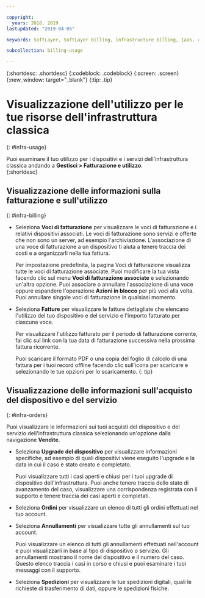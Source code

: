 ```yaml
---

copyright:
  years: 2018, 2019
lastupdated: "2019-04-05"

keywords: SoftLayer, SoftLayer billing, infrastructure billing, IaaS, cost, orders, IaaS usage, invoice

subcollection: billing-usage

---
```


{:shortdesc: .shortdesc}
{:codeblock: .codeblock}
{:screen: .screen}
{:new_window: target="_blank"}
{:tip: .tip}


# Visualizzazione dell'utilizzo per le tue risorse dell'infrastruttura classica
{: #infra-usage}

Puoi esaminare il tuo utilizzo per i dispositivi e i servizi dell'infrastruttura classica andando a **Gestisci > Fatturazione e utilizzo**.  
{:shortdesc}

## Visualizzazione delle informazioni sulla fatturazione e sull'utilizzo
{: #infra-billing}

* Seleziona **Voci di fatturazione** per visualizzare le voci di fatturazione e i relativi dispositivi associati. Le voci di fatturazione sono servizi e offerte che non sono un server, ad esempio l'archiviazione. L'associazione di una voce di fatturazione a un dispositivo ti aiuta a tenere traccia dei costi e a organizzarli nella tua fattura.

  Per impostazione predefinita, la pagina Voci di fatturazione visualizza tutte le voci di fatturazione associate. Puoi modificare la tua vista facendo clic sul menu **Voci di fatturazione associate** e selezionando un'altra opzione. Puoi associare o annullare l'associazione di una voce oppure espandere l'operazione **Azioni in blocco** per più voci alla volta. Puoi annullare singole voci di fatturazione in qualsiasi momento.
* Seleziona **Fatture** per visualizzare le fatture dettagliate che elencano l'utilizzo del tuo dispositivo e del servizio e l'importo fatturato per ciascuna voce. 

   Per visualizzare l'utilizzo fatturato per il periodo di fatturazione corrente, fai clic sul link con la tua data di fatturazione successiva nella prossima fattura ricorrente. 

   Puoi scaricare il formato PDF o una copia del foglio di calcolo di una fattura per i tuoi record offline facendo clic sull'icona per scaricare e selezionando le tue opzioni per lo scaricamento.
   {: tip}

## Visualizzazione delle informazioni sull'acquisto del dispositivo e del servizio
{: #infra-orders}

Puoi visualizzare le informazioni sui tuoi acquisti del dispositivo e del servizio dell'infrastruttura classica selezionando un'opzione dalla navigazione **Vendite**.

* Seleziona **Upgrade del dispositivo** per visualizzare informazioni specifiche, ad esempio di quali dispositivi viene eseguito l'upgrade e la data in cui il caso è stato creato e completato.

  Puoi visualizzare tutti i casi aperti e chiusi per i tuoi upgrade di dispositivo dell'infrastruttura. Puoi anche tenere traccia dello stato di avanzamento del caso, visualizzare una corrispondenza registrata con il supporto e tenere traccia dei casi aperti e completati.
* Seleziona **Ordini** per visualizzare un elenco di tutti gli ordini effettuati nel tuo account. 
* Seleziona **Annullamenti** per visualizzare tutte gli annullamenti sul tuo account.

  Puoi visualizzare un elenco di tutti gli annullamenti effettuati nell'account e puoi visualizzarli in base al tipo di dispositivo o servizio. Gli annullamenti mostrano il nome del dispositivo e il numero del caso. Questo elenco traccia i casi in corso e chiusi e puoi esaminare i tuoi messaggi con il supporto.   
* Seleziona **Spedizioni** per visualizzare le tue spedizioni digitali, quali le richieste di trasferimento di dati, oppure le spedizioni fisiche. 
